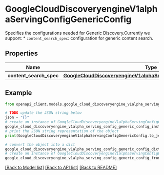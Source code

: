 # GoogleCloudDiscoveryengineV1alphaServingConfigGenericConfig

Specifies the configurations needed for Generic Discovery.Currently we support: * `content_search_spec`: configuration for generic content search.

## Properties

Name | Type | Description | Notes
------------ | ------------- | ------------- | -------------
**content_search_spec** | [**GoogleCloudDiscoveryengineV1alphaSearchRequestContentSearchSpec**](GoogleCloudDiscoveryengineV1alphaSearchRequestContentSearchSpec.md) |  | [optional] 

## Example

```python
from openapi_client.models.google_cloud_discoveryengine_v1alpha_serving_config_generic_config import GoogleCloudDiscoveryengineV1alphaServingConfigGenericConfig

# TODO update the JSON string below
json = "{}"
# create an instance of GoogleCloudDiscoveryengineV1alphaServingConfigGenericConfig from a JSON string
google_cloud_discoveryengine_v1alpha_serving_config_generic_config_instance = GoogleCloudDiscoveryengineV1alphaServingConfigGenericConfig.from_json(json)
# print the JSON string representation of the object
print(GoogleCloudDiscoveryengineV1alphaServingConfigGenericConfig.to_json())

# convert the object into a dict
google_cloud_discoveryengine_v1alpha_serving_config_generic_config_dict = google_cloud_discoveryengine_v1alpha_serving_config_generic_config_instance.to_dict()
# create an instance of GoogleCloudDiscoveryengineV1alphaServingConfigGenericConfig from a dict
google_cloud_discoveryengine_v1alpha_serving_config_generic_config_from_dict = GoogleCloudDiscoveryengineV1alphaServingConfigGenericConfig.from_dict(google_cloud_discoveryengine_v1alpha_serving_config_generic_config_dict)
```
[[Back to Model list]](../README.md#documentation-for-models) [[Back to API list]](../README.md#documentation-for-api-endpoints) [[Back to README]](../README.md)



